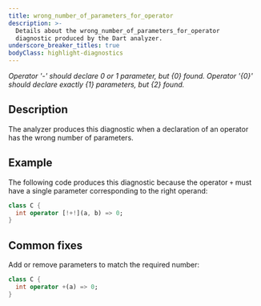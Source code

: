 ```yaml
---
title: wrong_number_of_parameters_for_operator
description: >-
  Details about the wrong_number_of_parameters_for_operator
  diagnostic produced by the Dart analyzer.
underscore_breaker_titles: true
bodyClass: highlight-diagnostics
---
```


_Operator '-' should declare 0 or 1 parameter, but {0} found._
_Operator '{0}' should declare exactly {1} parameters, but {2} found._

## Description

The analyzer produces this diagnostic when a declaration of an operator has
the wrong number of parameters.

## Example

The following code produces this diagnostic because the operator `+` must
have a single parameter corresponding to the right operand:

```dart
class C {
  int operator [!+!](a, b) => 0;
}
```

## Common fixes

Add or remove parameters to match the required number:

```dart
class C {
  int operator +(a) => 0;
}
```
